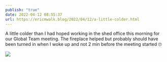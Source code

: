 ```yaml
---
publish: "true"
date: 2022-04-12 08:55:37
url: https://ericmwalk.blog/2022/04/12/a-little-colder.html
---
```

A little colder than I had hoped working in the shed office this morning for our Global Team meeting. The fireplace helped but probably should have been turned in when I woke up and not 2 min before the meeting started 🙄


![](https://ericmwalk.blog/uploads/2022/09cfb4252f.jpg)